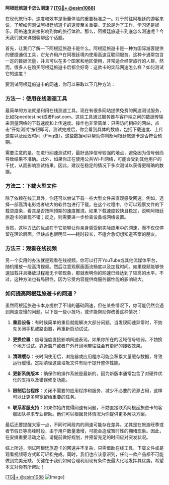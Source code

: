 **阿根廷旅遊卡怎么测速？[[TG💪+ @esim1088](https://t.me/s/esim1088)]**

在现代旅行中，速度和效率是衡量体验的重要标准之一。对于前往阿根廷的游客来说，了解如何测试阿根廷旅遊卡的速度至关重要。无论是为了工作、学习还是娱乐，网络速度直接影响到你的旅行体验。那么，阿根廷旅遊卡到底怎么测速呢？今天我们就来详细聊聊这个话题。

首先，让我们了解一下阿根廷旅遊卡是什么。阿根廷旅遊卡是一种为国际游客提供的便捷通信工具，它允许用户在阿根廷境内使用高速互联网服务。这种卡通常包含一定的数据流量，并且可以在多个国家和地区使用，非常适合经常旅行的人群。然而，很多人在购买阿根廷旅遊卡后都会好奇：这款卡的实际网速怎么样？如何测试它的速度？

要测试阿根廷旅遊卡的网速，你可以采取以下几种方法：

### 方法一：使用在线测速工具

最简单的方法就是利用在线测速工具。现在有很多网站提供免费的网速测试服务，比如Speedtest.net或者Fast.com。这些工具通过服务器与客户端之间的数据传输来测量网络的下载速度和上传速度。操作也非常简单：只需访问相应的网站，点击“开始测试”按钮即可。测试完成后，你会看到具体的数值，包括下载速度、上传速度以及延迟时间（Ping值）。这些数据可以帮助你判断阿根廷旅遊卡是否符合预期。

需要注意的是，在进行网速测试时，最好选择信号较强的地点，避免因为信号弱而导致结果不准确。此外，如果你正在使用公共Wi-Fi网络，可能会受到其他用户的干扰，从而影响测试结果。因此，建议在稳定的情况下多次测试以获得更精确的数据。

### 方法二：下载大型文件

除了依赖在线工具外，你还可以尝试下载一些大型文件来直观感受网速。例如，选择一部高清电影或者较大的软件包进行下载。在这个过程中，你可以观察文件的下载进度条，看其是否按照预期的速度推进。如果下载速度较快且稳定，说明阿根廷旅遊卡的表现不错；反之，则需要进一步检查设备或网络设置。

当然，这种方法的优点在于它能够让你亲身感受到实际应用中的网速，而不仅仅停留在理论层面。但缺点也很明显——耗时较长，不适合急切想知道答案的朋友。

### 方法三：观看在线视频

另一个实用的办法就是观看在线视频。你可以打开YouTube或其他流媒体平台，随机播放一段高清视频。然后注意观察画面流畅度以及加载时间。如果视频能够快速加载并且播放过程毫无卡顿现象，那就表明你的网速已经达到了较高的水平。不过，这种方法也有局限性，因为它受内容提供商服务器性能的影响较大。

### 如何提高阿根廷旅遊卡的网速？

虽然阿根廷旅遊卡本身提供了不错的基础网速，但在某些情况下，你可能仍然会遇到网速变慢的问题。以下是一些小技巧，或许能帮助你改善这种情况：

1. **重启设备**：有时候简单的重启就能解决大部分问题。当发现网速异常时，不妨先关闭手机或路由器，再重新启动试试。
   
2. **更换位置**：信号强度直接影响网速表现。如果你所在的区域信号较弱，不妨换个地方试试。靠近窗户或者户外开阔地带往往会有更好的接收效果。

3. **清理缓存**：长时间使用后，浏览器或应用程序可能会积累大量缓存数据，导致运行缓慢。定期清理这些垃圾文件有助于提升整体性能。

4. **更新系统版本**：确保你的操作系统是最新的，因为新版本通常包含了对硬件优化的支持以及错误修复功能。

5. **限制后台程序**：关闭不需要的应用程序和服务，减少不必要的资源占用，这样可以让更多带宽留给重要的任务。

6. **联系客服支持**：如果你始终觉得网速有问题，不妨直接联系阿根廷旅遊卡的客服团队寻求专业帮助。他们可以根据具体情况为你提供更多解决方案。

最后还要提醒大家一点，不同时间段内的网速可能存在差异。尤其是在旅游旺季或者节假日等高峰时段，由于用户数量激增，可能会造成暂时性的拥堵现象。因此，在安排重要活动之前，请提前做好规划，并预留充足的时间应对突发状况。

综上所述，测试阿根廷旅遊卡的网速并不复杂，只需借助在线工具、下载文件或是观看视频等方式即可轻松完成。同时，我们也应该意识到，任何一款产品都不可能做到完美无缺，关键在于我们如何合理利用现有条件去最大化地发挥其优势。希望本文对你有所帮助！

[[TG💪+ @esim1088](https://t.me/s/esim1088) ![Image](https://i.postimg.cc/4NQfJmqS/Snipaste-2025-05-13-00-14-12.png)]